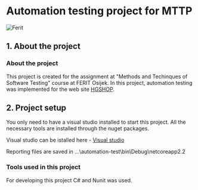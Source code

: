 # Automation testing project for MTTP
![Ferit](https://github.com/mariodz95/automation-testing/tree/master/assets/ferit.png)




## 1. About the project

### About the project


This project is created for the assignment at "Methods and Techinques of Software Testing" course at FERIT Osijek. 
In this project, automation testing was implemented for the web site [HGSHOP](https://www.hgshop.hr/).


## 2. Project setup

You only need to have a visual studio installed to start this project. 
All the necessary tools are installed through the nuget packages.

Visual studio can be istalled here - [Visual studio](https://visualstudio.microsoft.com/downloads/)

Reporting files are saved in ...\automation-test\bin\Debug\netcoreapp2.2


### Tools used in this project
For developing this project C# and Nunit was used.
